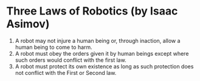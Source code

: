 # Three Laws of Robotics (by **Isaac Asimov**)

1. A robot may not injure a human being or, through inaction, allow a human being to come to harm.
2. A robot must obey the orders given it by human beings except where such orders would conflict with the first law.
3. A robot must protect its own existence as long as such protection does not conflict with the First or Second law.
